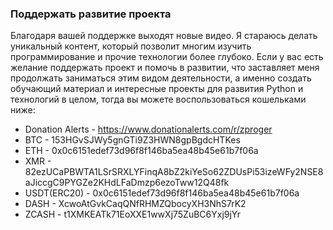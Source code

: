 ### Поддержать развитие проекта
Благодаря вашей поддержке выходят новые видео.
Я стараюсь делать уникальный контент, который позволит многим изучить программирование
и прочие технологии более глубоко. Если у вас есть желание поддержать проект и помочь в развитии, что
заставляет меня продолжать заниматься этим видом деятельности, а именно создать обучающий материал и интересные проекты для развития Python и технологий в целом, тогда вы можете воспользоваться кошельками ниже:

- Donation Alerts - https://www.donationalerts.com/r/zproger
- BTC - 153HGvSJWy5gnGTi9Z3HWN8gpBgdcHTKes
- ETH - 0x0c6151edef73d96f8f146ba5ea48b45e61b7f06a
- XMR - 82ezUCaPBWTA1LSrSRXLYFinqA8bZ2kiYeSo62ZDUsPi53izeWFy2NSE8aJiccgC9PYGZe2KHdLFaDmzp6ezoTww12Q48fk
- USDT(ERC20) - 0x0c6151edef73d96f8f146ba5ea48b45e61b7f06a
- DASH - XcwoAtGvkCaqQNfRHMZQbocyXH3NhS7rK2
- ZCASH - t1XMKEATk71EoXXE1wwXj75ZuBC6Yxj9jYr
